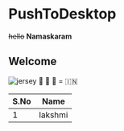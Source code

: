 # PushToDesktop
~~hello~~
 **Namaskaram**
 ## Welcome ##
 
 ![jersey](https://cdn.shopify.com/s/files/1/0248/6363/7578/products/ac75604f-afbb-4f8e-831a-b1de06eee33c_2298d7d7-cca0-4dce-9d01-0a105743af24_1000x.jpg?v=1612418309)
 :orange_heart: :white_heart: :green_heart: = :india:
 
 | S.No | Name |
 |-------|------|
 |   1   | lakshmi|
 
